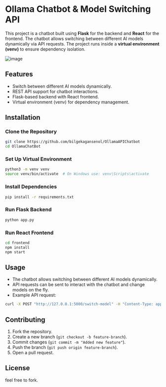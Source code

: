  # Ollama Chatbot & Model Switching API

This project is a chatbot built using **Flask** for the backend and **React** for the frontend. The chatbot allows switching between different AI models dynamically via API requests. The project runs inside a **virtual environment (venv)** to ensure dependency isolation.

![image](https://github.com/user-attachments/assets/2a53dfa9-a8ec-41a7-b5ee-86cfd920e9b8)


## Features
- Switch between different AI models dynamically.
- REST API support for chatbot interactions.
- Flask-based backend with React frontend.
- Virtual environment (venv) for dependency management.

## Installation

### Clone the Repository
```bash
git clone https://github.com/bilgekagansenol/OllamaAPIChatbot
cd OllamaChatBot
```

### Set Up Virtual Environment
```bash
python3 -m venv venv
source venv/bin/activate  # On Windows use: venv\Scripts\activate
```

### Install Dependencies
```bash
pip install -r requirements.txt
```

### Run Flask Backend
```bash
python app.py
```

### Run React Frontend
```bash
cd frontend
npm install
npm start
```

## Usage
- The chatbot allows switching between different AI models dynamically.
- API requests can be sent to interact with the chatbot and change models on the fly.
- Example API request:
```bash
curl -X POST "http://127.0.0.1:5000/switch-model" -H "Content-Type: application/json" -d '{"model": "gpt-4"}'
```

## Contributing
1. Fork the repository.
2. Create a new branch (`git checkout -b feature-branch`).
3. Commit changes (`git commit -m "Added new feature"`).
4. Push the branch (`git push origin feature-branch`).
5. Open a pull request.

## License
feel free to fork.
